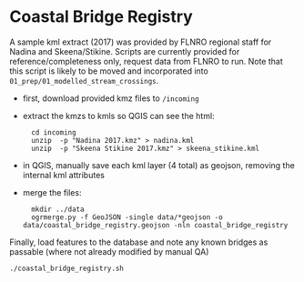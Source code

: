 # Coastal Bridge Registry

A sample kml extract (2017) was provided by FLNRO regional staff for Nadina and Skeena/Stikine.
Scripts are currently provided for reference/completeness only, request data from FLNRO to run.
Note that this script is likely to be moved and incorporated into `01_prep/01_modelled_stream_crossings`.

- first, download provided kmz files to `/incoming`
- extract the kmzs to kmls so QGIS can see the html:

        cd incoming
        unzip  -p "Nadina 2017.kmz" > nadina.kml
        unzip  -p "Skeena Stikine 2017.kmz" > skeena_stikine.kml

- in QGIS, manually save each kml layer (4 total) as geojson, removing the internal kml attributes
- merge the files:

        mkdir ../data
        ogrmerge.py -f GeoJSON -single data/*geojson -o data/coastal_bridge_registry.geojson -nln coastal_bridge_registry

Finally, load features to the database and note any known bridges as passable (where not already modified by manual QA)


    ./coastal_bridge_registry.sh

